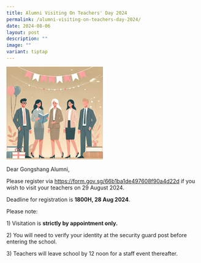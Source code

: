 ```yaml
---
title: Alumni Visiting On Teachers' Day 2024
permalink: /alumni-visiting-on-teachers-day-2024/
date: 2024-08-06
layout: post
description: ""
image: ""
variant: tiptap
---
```

<div class="isomer-image-wrapper">
<img style="width: 50%;" height="auto" width="100%" alt="" src="/images/2024 uploads/TD.png">
</div>
<p>Dear Gongshang Alumni,</p>
<p>Please register via <a href="https://form.gov.sg/66b1ba1de497608f90a4d22d" rel="noopener noreferrer nofollow" target="_blank">https://form.gov.sg/66b1ba1de497608f90a4d22d</a> if
you wish to visit your teachers on 29 August 2024.</p>
<p>Deadline for registration is <strong>1800H, 28 Aug 2024</strong>.</p>
<p></p>
<p>Please note:</p>
<p>1) Visitation is <strong>strictly by appointment only.</strong>
</p>
<p>2) You will need to verify your identity at the security guard post before
entering the school.</p>
<p>3) Teachers will leave school by 12 noon for a staff event thereafter.</p>